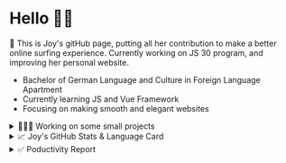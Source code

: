 # Hello 👋🏻

🤡 This is Joy's gitHub page, putting all her contribution to make a better online surfing experience. Currently working on JS 30 program, and improving her personal website.

- Bachelor of German Language and Culture in Foreign Language Apartment
- Currently learning JS and Vue Framework
- Focusing on making smooth and elegant websites


<details>
<summary>👩🏻‍💻 Working on some small projects</summary>

<br>

[![ReadMe Card](https://github-readme-stats.vercel.app/api/pin/?username=Joy-port&repo=todolist&theme=ayu-mirage)](https://github.com/Joy-port/todolist)

[![ReadMe Card](https://github-readme-stats.vercel.app/api/pin/?username=Joy-port&repo=week6-exhibinection&theme=ayu-mirage)](https://github.com/Joy-port/week6-exhibinection)

[![ReadMe Card](https://github-readme-stats.vercel.app/api/pin/?username=Joy-port&repo=week8-doyoga&theme=ayu-mirage)](https://github.com/Joy-port/week8-doyoga)

</details>

<details>
<summary>📈  Joy's GitHub Stats & Language Card</summary>
</br>

<p align="left"> <img src="https://github-readme-stats.vercel.app/api/top-langs/?username=Joy-port&layout=compact&langs_count=4&theme=ayu-mirage" alt="Top Languages Card" />

</br>

<p align="left"> <img src="https://github-readme-stats.vercel.app/api?username=Joy-port&count_private=true&show_icons=true&theme=ayu-mirage" alt="GitHub Stats" />

</details>


<details>
<summary>✅ Poductivity Report</summary>

</br>

<!-- TODO-IST:START -->
🏆  550 Karma Points           
🌸  Completed 0 tasks today           
✅  Completed 5 tasks so far           
⏳  Longest streak is 1 days
<!-- TODO-IST:END -->


<!--START_SECTION:waka-->
```text
HTML         1 hr 36 mins    ███████████▓░░░░░░░░░░░░░   46.46 % 
Markdown     49 mins         ██████░░░░░░░░░░░░░░░░░░░   23.63 % 
JavaScript   21 mins         ██▓░░░░░░░░░░░░░░░░░░░░░░   10.35 % 
YAML         14 mins         █▓░░░░░░░░░░░░░░░░░░░░░░░   06.99 % 
EJS          14 mins         █▓░░░░░░░░░░░░░░░░░░░░░░░   06.95 % 
```
<!--END_SECTION:waka-->


</details>
